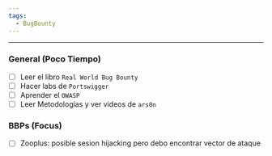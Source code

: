 ```yaml
---
tags:
  - BugBounty
---
```

---
### General (Poco Tiempo)
- [ ] Leer el libro `Real World Bug Bounty`
- [ ] Hacer labs de `Portswigger`
- [ ] Aprender el `OWASP`
- [ ] Leer Metodologías y ver videos de `ars0n`

### BBPs (Focus)
- [ ] Zooplus: posible sesion hijacking pero debo encontrar vector de ataque

